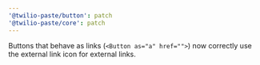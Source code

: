 ```yaml
---
'@twilio-paste/button': patch
'@twilio-paste/core': patch
---
```


Buttons that behave as links (`<Button as="a" href="">`) now correctly use the external link icon for external links.

